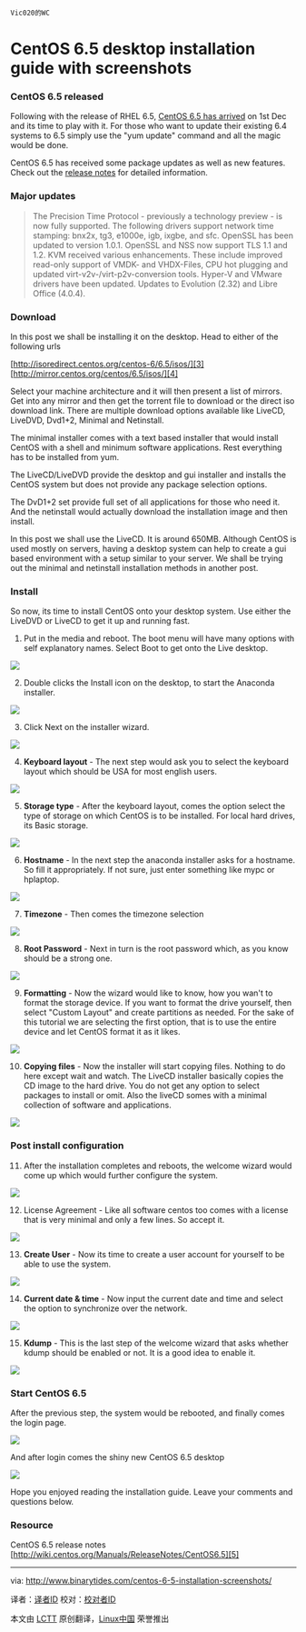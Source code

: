 	Vic020的WC
CentOS 6.5 desktop installation guide with screenshots
================================================================================
### CentOS 6.5 released ###

Following with the release of RHEL 6.5, [CentOS 6.5 has arrived][1] on 1st Dec and its time to play with it. For those who want to update their existing 6.4 systems to 6.5 simply use the "yum update" command and all the magic would be done.

CentOS 6.5 has received some package updates as well as new features. Check out the [release notes][2] for detailed information.

### Major updates ###

> The Precision Time Protocol - previously a technology preview - is now fully supported. The following drivers support network time stamping: bnx2x, tg3, e1000e, igb, ixgbe, and sfc.
> OpenSSL has been updated to version 1.0.1.
> OpenSSL and NSS now support TLS 1.1 and 1.2.
> KVM received various enhancements. These include improved read-only support of VMDK- and VHDX-Files, CPU hot plugging and updated virt-v2v-/virt-p2v-conversion tools.
> Hyper-V and VMware drivers have been updated.
> Updates to Evolution (2.32) and Libre Office (4.0.4).

### Download ###

In this post we shall be installing it on the desktop. Head to either of the following urls

[http://isoredirect.centos.org/centos-6/6.5/isos/][3]
[http://mirror.centos.org/centos/6.5/isos/][4]

Select your machine architecture and it will then present a list of mirrors. Get into any mirror and then get the torrent file to download or the direct iso download link. There are multiple download options available like LiveCD, LiveDVD, Dvd1+2, Minimal and Netinstall.

The minimal installer comes with a text based installer that would install CentOS with a shell and minimum software applications. Rest everything has to be installed from yum.

The LiveCD/LiveDVD provide the desktop and gui installer and installs the CentOS system but does not provide any package selection options.

The DvD1+2 set provide full set of all applications for those who need it.
And the netinstall would actually download the installation image and then install.

In this post we shall use the LiveCD. It is around 650MB.
Although CentOS is used mostly on servers, having a desktop system can help to create a gui based environment with a setup similar to your server. We shall be trying out the minimal and netinstall installation methods in another post.

### Install ###

So now, its time to install CentOS onto your desktop system. Use either the LiveDVD or LiveCD to get it up and running fast.

1. Put in the media and reboot. The boot menu will have many options with self explanatory names. Select Boot to get onto the Live desktop.

![](http://www.binarytides.com/blog/wp-content/uploads/2013/12/centos-65-install-screenshot-1.png)

2. Double clicks the Install icon on the desktop, to start the Anaconda installer.

![](http://www.binarytides.com/blog/wp-content/uploads/2013/12/centos-65-install-screenshot-2.png)

3. Click Next on the installer wizard.

![](http://www.binarytides.com/blog/wp-content/uploads/2013/12/centos-65-install-screenshot-3.png)

4. **Keyboard layout** - The next step would ask you to select the keyboard layout which should be USA for most english users.

![](http://www.binarytides.com/blog/wp-content/uploads/2013/12/centos-65-install-screenshot-4.png)

5. **Storage type** - After the keyboard layout, comes the option select the type of storage on which CentOS is to be installed. For local hard drives, its Basic storage.

![](http://www.binarytides.com/blog/wp-content/uploads/2013/12/centos-65-install-screenshot-5.png)

6. **Hostname** - In the next step the anaconda installer asks for a hostname. So fill it appropriately. If not sure, just enter something like mypc or hplaptop.

![](http://www.binarytides.com/blog/wp-content/uploads/2013/12/centos-65-install-screenshot-6.png)

7. **Timezone** - Then comes the timezone selection

![](http://www.binarytides.com/blog/wp-content/uploads/2013/12/centos-65-install-screenshot-7.png)

8. **Root Password** - Next in turn is the root password which, as you know should be a strong one.

![](http://www.binarytides.com/blog/wp-content/uploads/2013/12/centos-65-install-screenshot-8.png)

9. **Formatting** - Now the wizard would like to know, how you wan't to format the storage device. If you want to format the drive yourself, then select "Custom Layout" and create partitions as needed. For the sake of this tutorial we are selecting the first option, that is to use the entire device and let CentOS format it as it likes.

![](http://www.binarytides.com/blog/wp-content/uploads/2013/12/centos-65-install-screenshot-9.png)

10. **Copying files** - Now the installer will start copying files. Nothing to do here except wait and watch. The LiveCD installer basically copies the CD image to the hard drive. You do not get any option to select packages to install or omit. Also the liveCD somes with a minimal collection of software and applications.

![](http://www.binarytides.com/blog/wp-content/uploads/2013/12/centos-65-install-screenshot-10.png)

### Post install configuration ###

11. After the installation completes and reboots, the welcome wizard would come up which would further configure the system.

![](http://www.binarytides.com/blog/wp-content/uploads/2013/12/centos-65-install-screenshot-11.png)

12. License Agreement - Like all software centos too comes with a license that is very minimal and only a few lines. So accept it.

![](http://www.binarytides.com/blog/wp-content/uploads/2013/12/centos-65-install-screenshot-12.png)

13. **Create User** - Now its time to create a user account for yourself to be able to use the system.

![](http://www.binarytides.com/blog/wp-content/uploads/2013/12/centos-65-install-screenshot-13.png)

14. **Current date & time** - Now input the current date and time and select the option to synchronize over the network.

![](http://www.binarytides.com/blog/wp-content/uploads/2013/12/centos-65-install-screenshot-14.png)

15. **Kdump** - This is the last step of the welcome wizard that asks whether kdump should be enabled or not. It is a good idea to enable it.

![](http://www.binarytides.com/blog/wp-content/uploads/2013/12/centos-65-install-screenshot-15.png)

### Start CentOS 6.5 ###

After the previous step, the system would be rebooted, and finally comes the login page.

![](http://www.binarytides.com/blog/wp-content/uploads/2013/12/centos-65-login.png)

And after login comes the shiny new CentOS 6.5 desktop

![](http://www.binarytides.com/blog/wp-content/uploads/2013/12/centos-65-desktop.png)

Hope you enjoyed reading the installation guide. Leave your comments and questions below.

### Resource ###

CentOS 6.5 release notes
[http://wiki.centos.org/Manuals/ReleaseNotes/CentOS6.5][5]

--------------------------------------------------------------------------------

via: http://www.binarytides.com/centos-6-5-installation-screenshots/

译者：[译者ID](https://github.com/译者ID) 校对：[校对者ID](https://github.com/校对者ID)

本文由 [LCTT](https://github.com/LCTT/TranslateProject) 原创翻译，[Linux中国](http://linux.cn/) 荣誉推出

[1]:http://lists.centos.org/pipermail/centos-announce/2013-December/020032.html
[2]:http://wiki.centos.org/Manuals/ReleaseNotes/CentOS6.5
[3]:http://isoredirect.centos.org/centos-6/6.5/isos/
[4]:http://mirror.centos.org/centos/6.5/isos/
[5]:http://wiki.centos.org/Manuals/ReleaseNotes/CentOS6.5